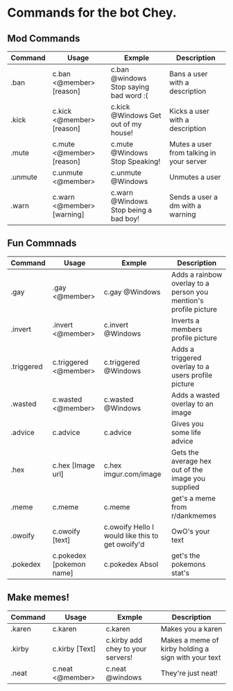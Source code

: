 # Commands for the bot Chey.



## Mod Commands

| Command  | Usage                      | Exmple                                 | Description                              |
|----------|----------------------------|----------------------------------------|------------------------------------------|
| .ban    | c.ban <@member> [reason]   | c.ban @windows Stop saying bad word :( | Bans a user with a description           |
| .kick   | c.kick <@member> [reason]  | c.kick @Windows Get out of my house!   | Kicks a user with a description          |
| .mute   | c.mute <@member> [reason]  | c.mute @Windows Stop Speaking!         | Mutes a user from talking in your server |
| .unmute | c.unmute <@member>         | c.unmute @Windows                      | Unmutes a user                           |
| .warn   | c.warn <@member> [warning] | c.warn @Windows Stop being a bad boy!  | Sends a user a dm with a warning         |


## Fun Commnads

| Command     | Usage                 | Exmple               | Description                                                      |
|-------------|-----------------------|----------------------|------------------------------------------------------------------|
| .gay       | .gay <@member>        | c.gay @Windows       | Adds a rainbow overlay to a person you mention's profile picture |
| .invert    | .invert <@member>     | c.invert @Windows    | Inverts a members profile picture                                |
| .triggered | c.triggered <@member> | c.triggered @Windows | Adds a triggered overlay to a users profile picture              |
| .wasted    | c.wasted <@member>    | c.wasted @Windows    | Adds a wasted overlay to an image                                |
| .advice    | c.advice              | c.advice             | Gives you some life advice                                       |
| .hex       | c.hex [Image url]     | c.hex imgur.com/image| Gets the average hex out of the image you supplied               |
| .meme      | c.meme                | c.meme               | get's a meme from r/dankmemes                                    |
| .owoify    | c.owoify [text]       | c.owoify Hello I would like this to get owoify'd | OwO's your text                      |
| .pokedex   | c.pokedex [pokemon name] | c.pokedex Absol   | get's the pokemons stat's                                        |
  
## Make memes!

| Command | Usage            | Exmple                            | Description                                         |
|---------|------------------|-----------------------------------|-----------------------------------------------------|
| .karen | c.karen          | c.karen                           | Makes you a karen                                   |
| .kirby | c.kirby [Text]   | c.kirby add chey to your servers! | Makes a meme of kirby holding a sign with your text |
| .neat  | c.neat <@member> | c.neat @windows                   | They're just neat!                                  |





